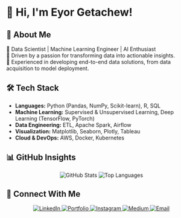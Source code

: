# 👋 Hi, I'm Eyor Getachew!

## 🚀 About Me

🔹 Data Scientist | Machine Learning Engineer | AI Enthusiast<br>
🔹 Driven by a passion for transforming data into actionable insights.<br>
🔹 Experienced in developing end-to-end data solutions, from data acquisition to model deployment.

## 🛠️ Tech Stack

-   **Languages:** Python (Pandas, NumPy, Scikit-learn), R, SQL
-   **Machine Learning:** Supervised & Unsupervised Learning, Deep Learning (TensorFlow, PyTorch)
-   **Data Engineering:** ETL, Apache Spark, Airflow
-   **Visualization:** Matplotlib, Seaborn, Plotly, Tableau
-   **Cloud & DevOps:** AWS, Docker, Kubernetes

## 📊 GitHub Insights

<p align="center">
  <img src="https://github-readme-stats.vercel.app/api?username=eyor-gech&show_icons=true&theme=dark" alt="GitHub Stats">
  <img src="https://github-readme-stats.vercel.app/api/top-langs/?username=eyor-gech&layout=compact&theme=dark" alt="Top Languages">
</p>

## 🔗 Connect With Me

<p align="center">
  <a href="https://www.linkedin.com/in/eyorgech/" target="_blank">
    <img src="https://img.shields.io/badge/LinkedIn-%230077B5?style=flat-square&logo=linkedin&logoColor=white" alt="LinkedIn">
  </a>
  <a href="https://sites.google.com/view/eyorg/bio" target="_blank">
    <img src="https://img.shields.io/badge/Portfolio-%23000000?style=flat-square&logo=github&logoColor=white" alt="Portfolio">
  </a>
  <a href="https://instagram.com/eyor.g" target="_blank">
    <img src="https://img.shields.io/badge/Instagram-%23E4405F?style=flat-square&logo=instagram&logoColor=white" alt="Instagram">
  </a>
  <a href="https://medium.com/@eyor.gech" target="_blank">
    <img src="https://img.shields.io/badge/Medium-%2312100E?style=flat-square&logo=medium&logoColor=white" alt="Medium">
  </a>
  <a href="mailto:eyor.gech@gmail.com">
    <img src="https://img.shields.io/badge/Email-%23D14836?style=flat-square&logo=gmail&logoColor=white" alt="Email">
  </a>
</p>
